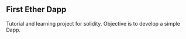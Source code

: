 ## First Ether Dapp
Tutorial and learning project for solidity. Objective is to develop a simple Dapp.
